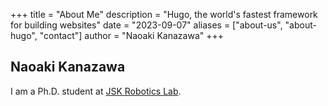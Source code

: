 +++
title = "About Me"
description = "Hugo, the world's fastest framework for building websites"
date = "2023-09-07"
aliases = ["about-us", "about-hugo", "contact"]
author = "Naoaki Kanazawa"
+++

## Naoaki Kanazawa

I am a Ph.D. student at [JSK Robotics Lab](http://www.jsk.t.u-tokyo.ac.jp/ ).
